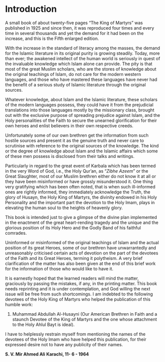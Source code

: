 Introduction
============

A small book of about twenty-five pages “The King of Martyrs” was
published in 1925 and since then, it was reproduced four times and every
time in several thousands and yet the demand for it had been on the
increase, and this is the Fifth enlarged edition.

With the increase in the standard of literacy among the masses, the
demand for the Islamic literature in its original purity is growing
steadily. Today, more than ever; the awakened intellect of the human
world is seriously in quest of the invaluable knowledge which Islam
alone can provide. The pity is that most of the great Muslim scholars,
who are the stores of knowledge about the original teachings of Islam,
do not care for the modern western languages, and those who have
mastered these languages have never had the benefit of a serious study
of Islamic literature through the original sources.

Whatever knowledge, about Islam and the Islamic literature, these
scholars of the modern languages possess, they could have it from the
prejudicial translations into those languages mostly by the missionary
class, brought out with the exclusive purpose of spreading prejudice
against Islam, and the Holy personalities of the Faith to secure the
unearned glorification for their own heroes and enlist believers in
their own respective creeds.

Unfortunately some of our own brethren get the information from such
hostile sources and present it as the genuine truth and never care to
scrutinise with reference to the original sources of the knowledge. The
kind or the degree of knowledge about Islam and the Islamic affairs
which some of these men possess is disclosed from their talks and
writings.

Particularly in regard to the great event of Karbala which has been
termed in the very Word of God, i.e., the Holy Qur’an, as “*Zibhe
Azeem*” or the Great Slaughter, most of our Muslim brethren either do
not know it at all or they have been misinformed or have grossly
misunderstood it. One thing very gratifying which has been often noted,
that is when such ill-informed ones are rightly informed, they
immediately acknowledge the Truth, the glory of Husayn, the Holy King of
Martyrs, the divinity endowed in his Holy Personality and the important
part the devotion to the Holy Imam, plays in elevating the human soul to
the heights of heavenly glory.

This book is intended just to give a glimpse of the divine plan
implemented in the enactment of the great heart-rending tragedy and the
unique and the glorious position of its Holy Hero and the Godly Band of
his faithful comrades.

Uninformed or misinformed of the original teachings of Islam and the
actual position of its great Heroes, some of our brethren have
unwarrantedly and unreasonably criticised certain acts of devotion on
the part of the devotees of the Faith and its Great Heroes, terming it
polytheism. A very brief clarification of the matter has also been given
at the end of this brief work for the information of those who would
like to have it.

It is earnestly hoped that the learned readers will mind the matter,
graciously by passing the mistakes, if any, in the printing matter. This
book needs reprinting and it is under contemplation, and God willing the
next issue will be free from such shortcomings. I am indebted to the
following devotees of the Holy King of Martyrs who helped the
publication of this humble work:

1. Muhammad Abdullah Al-Husayni (Our American Brethren in Faith and a
staunch Devotee of the King of Martyrs and the one whose attachment to
the Holy Ahlul Bayt is ideal).

I have to helplessly restrain myself from mentioning the names of the
devotees of the Holy Imam who have helped this publication, for their
expressed desire not to have any publicity of their names.

**S. V. Mir Ahmed Ali**
**Karachi, 11- 6 - 1964**


